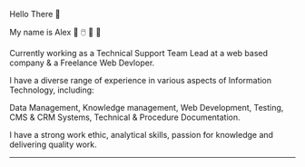 Hello There 👋

My name is Alex  🔌 🖱️ 🔋 🌱

Currently working as a Technical Support Team Lead at a web based company & a Freelance Web Devloper. 

I have a diverse range of experience in various aspects of Information Technology, including:

Data Management, Knowledge management, Web Development, Testing, CMS & CRM Systems, Technical & Procedure Documentation. 

I have a strong work ethic, analytical skills, passion for knowledge and delivering quality work.



-------------

<!--
**alexrosenbaum/alexrosenbaum** is a ✨ _special_ ✨ repository because its `README.md` (this file) appears on your GitHub profile.

Here are some ideas to get you started:

🌱 I’m currently learning topics in  variety of fields including :
- Data Analysis with SQL & Excel
- Software Testing
- JavaScript
- CompTIA A+
- Ethical Hacking with Linux & Python

- 🔭 I’m currently working on ...
- 🌱 I’m currently learning ...
- 👯 I’m looking to collaborate on ...
- 🤔 I’m looking for help with ...
- 💬 Ask me about ...
- 📫 How to reach me: ...
- 😄 Pronouns: ...
- ⚡ Fun fact: ....
-->
